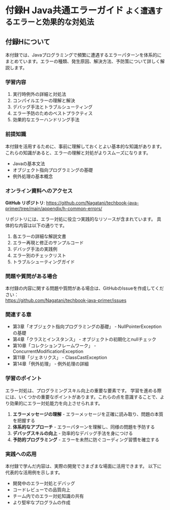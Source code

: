 # <b>付録H</b> <span>Java共通エラーガイド</span> <small>よく遭遇するエラーと効果的な対処法</small>

## 付録Hについて

本付録では、Javaプログラミングで頻繁に遭遇するエラーパターンを体系的にまとめています。エラーの種類、発生原因、解決方法、予防策について詳しく解説します。

### 学習内容

1. 実行時例外の詳細と対処法
2. コンパイルエラーの理解と解決
3. デバッグ手法とトラブルシューティング
4. エラー予防のためのベストプラクティス
5. 効果的なエラーハンドリング手法

### 前提知識

本付録を活用するために、事前に理解しておくとよい基本的な知識があります。
これらの知識があると、エラーの理解と対処がよりスムーズになります。

- Javaの基本文法
- オブジェクト指向プログラミングの基礎
- 例外処理の基本概念

### オンライン資料へのアクセス

**GitHub リポジトリ**: https://github.com/Nagatani/techbook-java-primer/tree/main/appendix/h-common-errors/

リポジトリには、エラー対処に役立つ実践的なリソースが含まれています。
具体的な内容は以下の通りです。

1. 各エラーの詳細な解説文書
2. エラー再現と修正のサンプルコード
3. デバッグ手法の実践例
4. エラー別のチェックリスト
5. トラブルシューティングガイド

### 問題や質問がある場合

本付録の内容に関する問題や質問がある場合は、GitHubのIssueを作成してください：<br>
https://github.com/Nagatani/techbook-java-primer/issues

### 関連する章

- 第3章「オブジェクト指向プログラミングの基礎」 - NullPointerExceptionの基礎
- 第4章「クラスとインスタンス」 - オブジェクトの初期化とnullチェック
- 第10章「コレクションフレームワーク」 - ConcurrentModificationException
- 第11章「ジェネリクス」 - ClassCastException
- 第14章「例外処理」 - 例外処理の詳細

### 学習のポイント

エラー対処は、プログラミングスキル向上の重要な要素です。
学習を進める際には、いくつかの重要なポイントがあります。これらの点を意識することで、より効果的にエラー対処能力を向上させられます。

1. **エラーメッセージの理解** - エラーメッセージを正確に読み取り、問題の本質を把握する
2. **体系的なアプローチ** - エラーパターンを理解し、同様の問題を予防する
3. **デバッグスキルの向上** - 効率的なデバッグ手法を身につける
4. **予防的プログラミング** - エラーを未然に防ぐコーディング習慣を確立する

### 実践への応用

本付録で学んだ内容は、実際の開発でさまざまな場面に活用できます。
以下に代表的な活用例を示します。

- 開発中のエラー対処とデバッグ
- コードレビューでの品質向上
- チーム内でのエラー対処知識の共有
- より堅牢なプログラムの作成